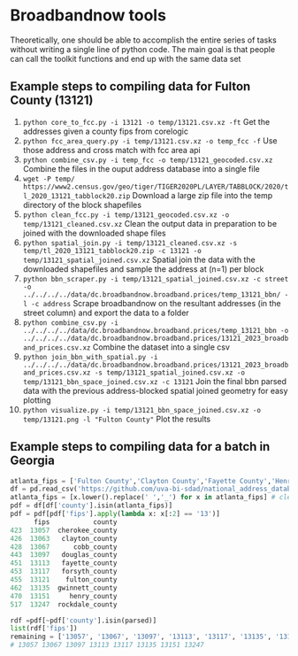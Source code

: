 # Broadbandnow tools

Theoretically, one should be able to accomplish the entire series of tasks without writing a single line of python code. The main goal is that people can call the toolkit functions and end up with the same data set


## Example steps to compiling data for Fulton County (13121)

1. `python core_to_fcc.py -i 13121 -o temp/13121.csv.xz -ft` Get the addresses given a county fips from corelogic
2. `python fcc_area_query.py -i temp/13121.csv.xz -o temp_fcc -f` Use those address and cross match with fcc area api
3. `python combine_csv.py -i temp_fcc -o temp/13121_geocoded.csv.xz` Combine the files in the ouput address database into a single file
4. `wget -P temp/ https://www2.census.gov/geo/tiger/TIGER2020PL/LAYER/TABBLOCK/2020/tl_2020_13121_tabblock20.zip` Download a large zip file into the temp directory of the block shapefiles
5. `python clean_fcc.py -i temp/13121_geocoded.csv.xz -o temp/13121_cleaned.csv.xz` Clean the output data in preparation to be joined with the downloaded shape files
6. `python spatial_join.py -i temp/13121_cleaned.csv.xz -s temp/tl_2020_13121_tabblock20.zip -c 13121 -o temp/13121_spatial_joined.csv.xz` Spatial join the data with the downloaded shapefiles and sample the address at (n=1) per block
7. `python bbn_scraper.py -i temp/13121_spatial_joined.csv.xz -c street -o ../../../../data/dc.broadbandnow.broadband.prices/temp_13121_bbn/ -l -c address` Scrape broadbandnow on the resultant addresses (in the street column) and export the data to a folder
8. `python combine_csv.py -i ../../../../data/dc.broadbandnow.broadband.prices/temp_13121_bbn -o ../../../../data/dc.broadbandnow.broadband.prices/13121_2023_broadband_prices.csv.xz` Combine the dataset into a single csv
9. `python join_bbn_with_spatial.py -i ../../../../data/dc.broadbandnow.broadband.prices/13121_2023_broadband_prices.csv.xz -s temp/13121_spatial_joined.csv.xz -o temp/13121_bbn_space_joined.csv.xz -c 13121` Join the final bbn parsed data with the previous address-blocked spatial joined geometry for easy plotting
10. `python visualize.py -i temp/13121_bbn_space_joined.csv.xz -o temp/13121.png -l "Fulton County"` Plot the results


## Example steps to compiling data for a batch in Georgia
```python
atlanta_fips = ['Fulton County','Clayton County','Fayette County','Henry County','Rockdale County','Gwinnett County','Forsyth County','Cherokee County','Cobb County','Douglas County']
df = pd.read_csv('https://github.com/uva-bi-sdad/national_address_database/raw/main/data/fips_county.csv', dtype={'fips':object})
atlanta_fips = [x.lower().replace(' ','_') for x in atlanta_fips] # clean the data
pdf = df[df['county'].isin(atlanta_fips)]
pdf = pdf[pdf['fips'].apply(lambda x: x[:2] == '13')]
      fips           county
423  13057  cherokee_county
426  13063   clayton_county
428  13067      cobb_county
443  13097   douglas_county
451  13113   fayette_county
453  13117   forsyth_county
455  13121    fulton_county
462  13135  gwinnett_county
470  13151     henry_county
517  13247  rockdale_county    

rdf =pdf[~pdf['county'].isin(parsed)]
list(rdf['fips'])
remaining = ['13057', '13067', '13097', '13113', '13117', '13135', '13151', '13247']
# 13057 13067 13097 13113 13117 13135 13151 13247
```
